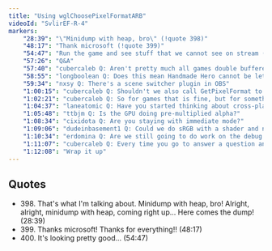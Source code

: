 ```yaml
---
title: "Using wglChoosePixelFormatARB"
videoId: "SvlirEF-R-4"
markers:
    "28:39": "\"Minidump with heap, bro\" (!quote 398)"
    "48:17": "Thank microsoft (!quote 399)"
    "54:47": "Run the game and see stuff that we cannot see on stream (!quote 400)"
    "57:26": "Q&A"
    "57:40": "cubercaleb Q: Aren't pretty much all games double buffered? If so, why doesn't OBS have problems capturing game footage for other games?"
    "58:55": "longboolean Q: Does this mean Handmade Hero cannot be let's played?"
    "59:34": "nxsy Q: There's a scene switcher plugin in OBS"
    "1:00:15": "cubercaleb Q: Shouldn't we also call GetPixelFormat to make sure we got what we wanted?"
    "1:02:21": "cubercaleb Q: So for games that is fine, but for something like photoshop I am assuming you would have to care?"
    "1:04:37": "laneatomic Q: Have you started thinking about cross-platform support? I've missed quite a bit of the stream"
    "1:05:48": "ttbjm Q: Is the GPU doing pre-multiplied alpha?"
    "1:08:34": "cixidota Q: Are you staying with immediate mode?"
    "1:09:06": "dudeinbasement1 Q: Could we do sRGB with a shader and not with glEnable?"
    "1:10:34": "erdomina Q: Are we still going to do work on the debug UI?"
    "1:11:07": "cubercaleb Q: Every time you go to answer a question and the cutscene loops, a pink screen appears"
    "1:12:08": "Wrap it up"
---
```


## Quotes

* 398\. That's what I'm talking about. Minidump with heap, bro! Alright, alright, minidump with heap, coming right up... Here comes the dump! (28:39)
* 399\. Thanks microsoft! Thanks for everything!! (48:17)
* 400\. It's looking pretty good... (54:47)
